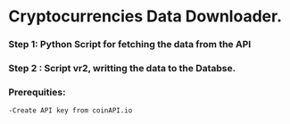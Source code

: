 # Cryptocurrencies Data Downloader.

### Step 1: Python Script for fetching the data from the API
### Step 2 : Script vr2, writting the data to the Databse.

### Prerequities:
    -Create API key from coinAPI.io
